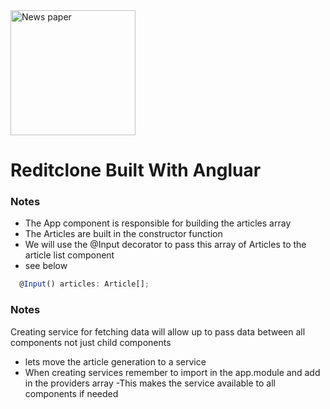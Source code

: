 
  <img align="center" src="https://firebasestorage.googleapis.com/v0/b/client-management-111c5.appspot.com/o/smallPaper.png?alt=media&token=dc4fb6ca-0959-4773-9a98-ed24ae7eaa15" alt="News paper" width="200">


 # Reditclone Built With Angluar 

 ### Notes 
  - The App component is responsible for building the articles array 
  - The Articles are built in the constructor function 
  - We will use the @Input decorator to pass this array of Articles to the article list component 
  - see below 
  
``` javascript 
  @Input() articles: Article[];
```

### Notes 
Creating service for fetching data will allow up to pass data between all components not just child components 
  - lets move the article generation to a service
  - When creating services remember to import in the app.module and add in the providers array 
  -This makes the service available to all components if needed 



